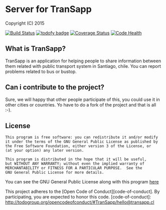 # Server for TranSapp

  Copyright (C) 2015  

[![Build Status](https://travis-ci.org/InspectorIncognito/server.svg)](https://travis-ci.org/InspectorIncognito/server) [![todofy badge](https://todofy.org/b/InspectorIncognito/server)](https://todofy.org/r/InspectorIncognito/server)
[![Coverage Status](https://coveralls.io/repos/github/InspectorIncognito/server/badge.svg?branch=master)](https://coveralls.io/github/InspectorIncognito/server?branch=master)
[![Code Health](https://landscape.io/github/InspectorIncognito/server/master/landscape.svg?style=plastic)](https://landscape.io/github/InspectorIncognito/server/master)

## What is TranSapp?

TranSapp is an application for helping people to share information between them related with public transport system in Santiago, chile. You can report problems related to bus or bustop. 

## Can i contribute to the project?

Sure, we will happy that other people participate of this, you could use it in other cities or countries. Yo have to do a fork of the project and that is all :-).

## License

    This program is free software: you can redistribute it and/or modify
    it under the terms of the GNU General Public License as published by
    the Free Software Foundation, either version 3 of the License, or
    (at your option) any later version.

    This program is distributed in the hope that it will be useful,
    but WITHOUT ANY WARRANTY; without even the implied warranty of
    MERCHANTABILITY or FITNESS FOR A PARTICULAR PURPOSE.  See the
    GNU General Public License for more details.

  You can see the GNU General Public License along with this program [here](../master/LICENSE)

This project adheres to the [Open Code of Conduct][code-of-conduct]. By participating, you are expected to honor this code.
[code-of-conduct]: http://todogroup.org/opencodeofconduct/#TranSapp/hello@transapp.cl
